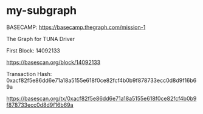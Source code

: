 # my-subgraph

BASECAMP: https://basecamp.thegraph.com/mission-1


The Graph for TUNA Driver

First Block: 14092133

https://basescan.org/block/14092133


Transaction Hash: 0xacf82f5e86dd6e71a18a5155e618f0ce82fcf4b0b9f878733ecc0d8d9f16b69a

https://basescan.org/tx/0xacf82f5e86dd6e71a18a5155e618f0ce82fcf4b0b9f878733ecc0d8d9f16b69a
